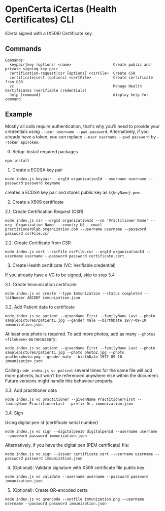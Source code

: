 # OpenCerta iCertas (Health Certificates) CLI

iCerta signed with a (X509) Certificate key.

## Commands

```
Commands:
  keypair|key [options] <name>                   Create public and private signing key pair
  certification-request|csr [options] <csrFile>  Create CSR
  certificate|cert [options] <certFile>          Create certificate from CSR
  vc                                             Manage Health Certificates (verifiable credentials)
  help [command]                                 display help for command
```

## Example

Mostly all calls require authentication, that's why you'll need to provide your credentials using `--user username --pwd password`. Alternatively, if you already have a token, you can replace `--user username --pwd password` by `--token apiToken`.

0. Setup: Install required packages

`npm install`


1. Create a ECDSA key pair

`node index.js keypair --orgId organizationId --username username --password password keyName`

creates a ECDSA key pair and stores public key as `${keyName}.pem`.


2. Create a X509 certificate

2.1. Create Certification Request (CSR)

`node index.js csr --orgId organizationId --cn 'Practitioner Name' --org 'Organization Name' --country US --email practitioner@lab.organization.com --username username --password password csrFile.csr`


2.2. Create Certificate from CSR

`node index.js cert --csrFile csrFile.csr --orgId organizationId --username username --password password certificate.cert`


3. Create Health certificate (VC: Verifiable credential)

If you already have a VC to be signed, skip to step 3.4

3.1. Create Immunization certificate

`node index.js vc create --type Immunization --status completed --lotNumber ABCDEF immunization.json`


3.2. Add Patient data to certificate

`node index.js vc patient --givenName First --familyName Last --photo samplepictures/patient1.jpg --gender male --birthDate 1977-09-10 immunization.json`

At least one photo is required. To add more photos, add as many `--photos <fileName>` as necessary:

`node index.js vc patient --givenName First --familyName Last --photo samplepictures/patient1.jpg --photo photo2.jpg --photo anotherphoto.png --gender male --birthDate 1977-09-10 immunization.json`

Calling `node index.js vc patient` several times for the same file will add more patients, but won't be referenced anywhere else within the document. Future versions might handle this behaviour properly.


3.3. Add practitioner data

`node index.js vc practitioner --givenName PractitionerFirst --familyName PractitionerLast --prefix Dr. immunization.json`

3.4. Sign

Using digital pen Id (certificate serial number)

`node index.js vc sign --digitalpenId digitalpenId --username username --password password immunization.json`

Alternatively, if you have the digital pen (PEM certificate) file:

`node index.js vc sign --issuer certificate.cert --username username --password password immunization.json`

4. (Optional): Validate signature with X509 certificate file public key

`node index.js vc validate --username username --password password immunization.json`

5. (Optional): Create QR-encoded certa

`node index.js vc qrencode --outfile immunization.png --username username --password password immunization.json`